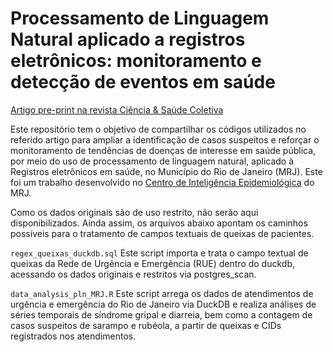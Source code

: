 # Processamento de Linguagem Natural aplicado a registros eletrônicos: monitoramento e detecção de eventos em saúde
[Artigo pre-print na revista Ciência & Saúde Coletiva]()

Este repositório tem o objetivo de compartilhar os códigos utilizados no referido artigo para ampliar a identificação de casos suspeitos e reforçar o monitoramento de tendências de doenças de interesse em saúde pública, por meio do uso de processamento de linguagem natural, aplicado à Registros eletrônicos em saúde, no Município do Rio de Janeiro (MRJ). Este foi um trabalho desenvolvido no [Centro de Inteligência Epidemiológica](https://epirio.svs.rio.br/) do MRJ.

Como os dados originais são de uso restrito, não serão aqui disponibilizados. Ainda assim, os arquivos abaixo apontam os caminhos possíveis para o tratamento de campos textuais de queixas de pacientes.

`regex_queixas_duckdb.sql` Este script importa e trata o campo textual de queixas da Rede de Urgência e Emergência (RUE) dentro do duckdb, acessando os dados originais e restritos via postgres_scan.

`data_analysis_pln_MRJ.R` Este script arrega os dados de atendimentos de urgência e emergência do Rio de Janeiro via DuckDB e realiza análises de séries temporais de síndrome gripal e diarreia, bem como a contagem de casos suspeitos de sarampo e rubéola, a partir de queixas e CIDs registrados nos atendimentos.

